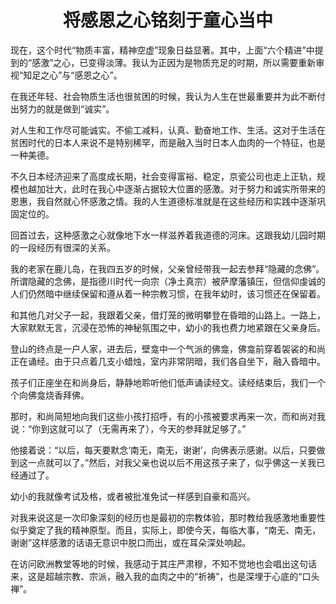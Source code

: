 <h1 align=center>将感恩之心铭刻于童心当中</h1>

现在，这个时代“物质丰富，精神空虚”现象日益显著。其中，上面“六个精进”中提到的“感激”之心，已变得淡薄。我认为正因为是物质充足的时期，所以需要重新审视“知足之心”与“感恩之心”。

在我还年轻、社会物质生活也很贫困的时候，我认为人生在世最重要并为此不断付出努力的就是做到“诚实”。

对人生和工作尽可能诚实。不偷工减料，认真、勤奋地工作、生活。这对于生活在贫困时代的日本人来说不是特别稀罕，而是融入当时日本人血肉的一个特征，也是一种美德。

不久日本经济迎来了高度成长期，社会变得富裕、稳定，京瓷公司也走上正轨，规模也越加壮大，此时在我心中逐渐占据较大位置的感激。对于努力和诚实所带来的恩惠，我自然就心怀感激之情。我的人生道德标准就是在这些经历和实践中逐渐巩固定位的。

回首过去，这种感激之心就像地下水一样滋养着我道德的河床。这跟我幼儿园时期的一段经历有很深的关系。

我的老家在鹿儿岛，在我四五岁的时候，父亲曾经带我一起去参拜“隐藏的念佛”。所谓隐藏的念佛，是指德川时代一向宗（净土真宗）被萨摩藩镇压，但信仰虔诚的人们仍然暗中继续保留和遵从着一种宗教习惯，在我年幼时，该习惯还在保留着。

和其他几对父子一起，我跟着父亲，借灯笼的微明攀登在昏暗的山路上。一路上，大家默默无言，沉浸在恐怖的神秘氛围之中，幼小的我也费力地紧跟在父亲身后。

登山的终点是一户人家，进去后，壁龛中一个气派的佛龛，佛龛前穿着袈裟的和尚正在诵经。由于只点着几支小蜡烛，室内非常阴暗，我们各自坐下，融入昏暗中。

孩子们正座坐在和尚身后，静静地聆听他们低声诵读经文。读经结束后，我们一个个向佛龛烧香拜佛。

那时，和尚简短地向我们这些小孩打招呼，有的小孩被要求再来一次，而和尚对我说：“你到这就可以了（无需再来了），今天的参拜就足够了。”

他接着说：“以后，每天要默念‘南无，南无，谢谢’，向佛表示感谢。以后，只要做到这一点就可以了。”然后，对我父亲也说以后不用这孩子来了，似乎佛这一关我已经通过了。

幼小的我就像考试及格，或者被批准免试一样感到自豪和高兴。

对我来说这是一次印象深刻的经历也是最初的宗教体验，那时教给我感激地重要性似乎奠定了我的精神原型。而且，实际上，即使今天，每临大事，“南无、南无，谢谢”这样感激的话语无意识中脱口而出，或在耳朵深处响起。

在访问欧洲教堂等地的时候，我感动于其庄严肃穆，不知不觉地也会唱出这句话来，这是超越宗教、宗派，融入我的血肉之中的“祈祷”，也是深埋于心底的“口头禅”。

